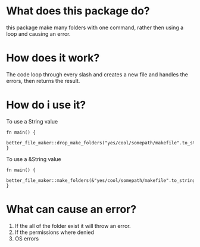 # What does this package do?

this package make many folders with one command, rather then using a loop and causing an error.

# How does it work?

The code loop through every slash and creates a new file and handles the errors, then returns the result.


# How do i use it?

To use a String value

```
fn main() {
    better_file_maker::drop_make_folders("yes/cool/somepath/makefile".to_string()).expect("");
}
```

To use a &String value

```
fn main() {
    better_file_maker::make_folders(&"yes/cool/somepath/makefile".to_string()).expect("");
}
```

# What can cause an error?

1. If the all of the folder exist it will throw an error.
2. If the permissions where denied
3. OS errors
